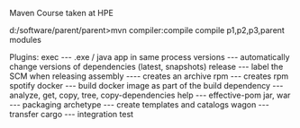 Maven Course taken at HPE

d:/software/parent/parent>mvn compiler:compile
compile p1,p2,p3,parent modules

Plugins:
exec --- .exe / java app in same process
versions --- automatically change versions of dependencies (latest, snapshots)
release --- label the SCM when releasing
assembly ---- creates an archive
rpm --- creates rpm
spotify docker --- build docker image as part of the build
dependency --- analyze, get, copy, tree, copy-dependencies
help --- effective-pom
jar, war --- packaging
archetype --- create templates and catalogs
wagon --- transfer
cargo --- integration test